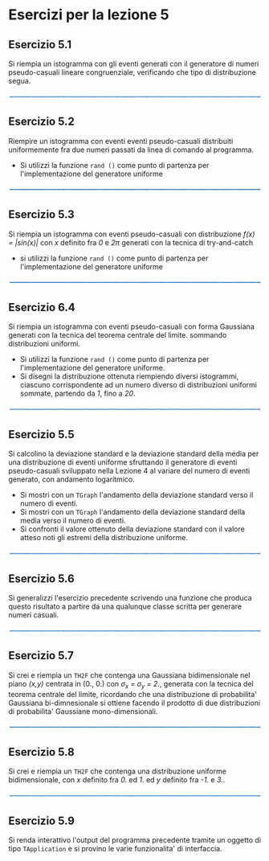 # Esercizi per la lezione 5

## Esercizio 5.1

Si riempia un istogramma con gli eventi generati con il generatore di numeri pseudo-casuali
lineare congruenziale, verificando che tipo di distribuzione segua.

![linea](../immagini/linea.png)

## Esercizio 5.2 

Riempire un istogramma con eventi eventi pseudo-casuali
distribuiti uniformemente fra due numeri passati da linea di comando al programma.
  * Si utilizzi la funzione ```rand ()``` come punto di partenza 
    per l'implementazione del generatore uniforme

![linea](../immagini/linea.png)

## Esercizio 5.3

Si riempia un istogramma con eventi pseudo-casuali con distribuzione 
*f(x) = |sin(x)|* con *x* definito fra *0* e *2&pi;*
generati con la tecnica di try-and-catch
  * si utilizzi la funzione ```rand ()``` come punto di partenza 
    per l'implementazione del generatore uniforme
    
![linea](../immagini/linea.png)

## Esercizio 6.4

Si riempia un istogramma con eventi pseudo-casuali con forma Gaussiana
generati con la tecnica del teorema centrale del limite.
sommando distribuzioni uniformi.
  * Si utilizzi la funzione ```rand ()``` come punto di partenza 
    per l'implementazione del generatore uniforme.
  * Si disegni la distribuzione ottenuta riempiendo diversi istogrammi,
    ciascuno corrispondente ad un numero diverso di distribuzioni uniformi sommate,
    partendo da *1*, fino a *20*.

![linea](../immagini/linea.png)

## Esercizio 5.5

Si calcolino la deviazione standard e la deviazione standard della media
per una distribuzione di eventi uniforme
sfruttando il generatore di eventi pseudo-casuali sviluppato nella Lezione 4
al variare del numero di eventi generato, con andamento logaritmico.
  * Si mostri con un ```TGraph``` l'andamento della deviazione standard verso il numero di eventi.
  * Si mostri con un ```TGraph``` l'andamento della deviazione standard della media verso il numero di eventi.
  * Si confronti il valore ottenuto della deviazione standard con il valore atteso 
    noti gli estremi della distribuzione uniforme.  

![linea](../immagini/linea.png)

## Esercizio 5.6

Si generalizzi l'esercizio precedente scrivendo una funzione
che produca questo risultato a partire da una qualunque classe 
scritta per generare numeri casuali.


![linea](../immagini/linea.png)

## Esercizio 5.7

Si crei e riempia un ```TH2F``` che contenga una Gaussiana bidimensionale nel piano *(x,y)* 
centrata in (0., 0.) con *&sigma;<sub>x</sub> = &sigma;<sub>y</sub> = 2.*,
generata con la tecnica del teorema centrale del limite,
ricordando che una distribuzione di probabilita' Gaussiana bi-dimnesionale 
si ottiene facendo il prodotto di due distribuzioni di probabilita' Gaussiane mono-dimensionali.

![linea](../immagini/linea.png)

## Esercizio 5.8

Si crei e riempia un ```TH2F``` che contenga una distribuzione uniforme 
bidimensionale, con *x* definito fra *0.* ed *1.* 
ed *y* definito fra *-1.* e *3.*.

![linea](../immagini/linea.png)

## Esercizio 5.9

Si renda interattivo l'output del programma precedente tramite un oggetto di tipo ```TApplication```
e si provino le varie funzionalita' di interfaccia.

